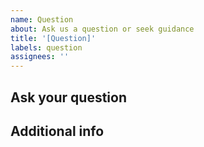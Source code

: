 ```yaml
---
name: Question
about: Ask us a question or seek guidance
title: '[Question]'
labels: question
assignees: ''
---
```


## Ask your question

## Additional info
